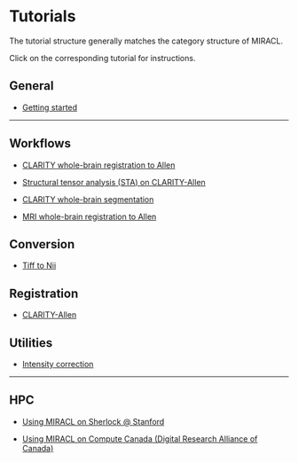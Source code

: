 # Tutorials

The tutorial structure generally matches the category structure of MIRACL.

Click on the corresponding tutorial for instructions.

## General

- [Getting started](./tutorials/beginner/getting_started.md)

---

## Workflows

- [CLARITY whole-brain registration to Allen](./tutorials/clar_reg/clar_reg.md)

- [Structural tensor analysis (STA) on CLARITY-Allen](./tutorials/sta/sta.md)

- [CLARITY whole-brain segmentation](./tutorials/clar_seg/clar_seg.md)

- [MRI whole-brain registration to Allen](./tutorials/mri_reg/mri_reg.md)

## Conversion

- [Tiff to Nii](./tutorials/tiff_to_nii/tiff_to_nii.md)

## Registration

- [CLARITY-Allen](./tutorials/registration/reg_clarity-allen/reg_clarity-allen.md)

## Utilities

- [Intensity correction](./tutorials/int_corr/int_corr.md)

---

## HPC

- [Using MIRACL on Sherlock @ Stanford](./tutorials/sherlock/sherlock.md)

- [Using MIRACL on Compute Canada (Digital Research Alliance of Canada)](./tutorials/compute_canada/compute_canada.md)
